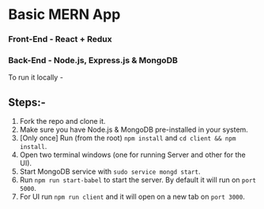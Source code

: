 # Basic MERN App

### Front-End - React + Redux

### Back-End - Node.js, Express.js & MongoDB

To run it locally -

## Steps:-

1. Fork the repo and clone it.
2. Make sure you have Node.js & MongoDB pre-installed in your system.
3. [Only once] Run (from the root) `npm install` and `cd client && npm install`.
4. Open two terminal windows (one for running Server and other for the UI).
5. Start MongoDB service with `sudo service mongd start`.
6. Run `npm run start-babel` to start the server. By default it will run on `port 5000`.
7. For UI run `npm run client` and it will open on a new tab on `port 3000`.